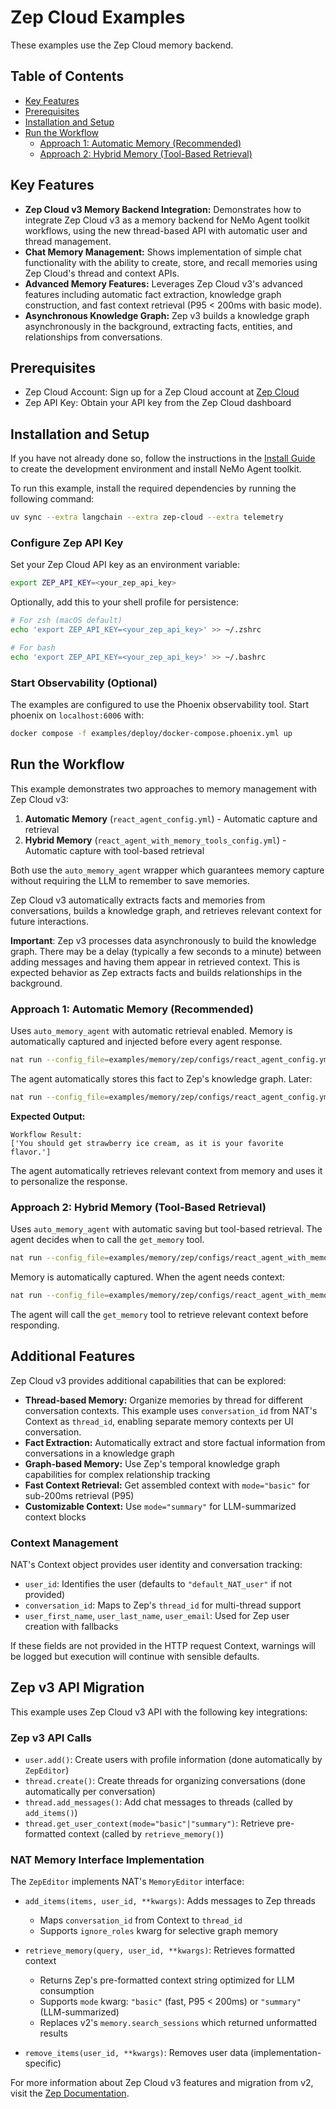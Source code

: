 <!--
SPDX-FileCopyrightText: Copyright (c) 2025, NVIDIA CORPORATION & AFFILIATES. All rights reserved.
SPDX-License-Identifier: Apache-2.0

Licensed under the Apache License, Version 2.0 (the "License");
you may not use this file except in compliance with the License.
You may obtain a copy of the License at

http://www.apache.org/licenses/LICENSE-2.0

Unless required by applicable law or agreed to in writing, software
distributed under the License is distributed on an "AS IS" BASIS,
WITHOUT WARRANTIES OR CONDITIONS OF ANY KIND, either express or implied.
See the License for the specific language governing permissions and
limitations under the License.
-->

# Zep Cloud Examples

These examples use the Zep Cloud memory backend.

## Table of Contents

- [Key Features](#key-features)
- [Prerequisites](#prerequisites)
- [Installation and Setup](#installation-and-setup)
- [Run the Workflow](#run-the-workflow)
  - [Approach 1: Automatic Memory (Recommended)](#approach-1-automatic-memory-recommended)
  - [Approach 2: Hybrid Memory (Tool-Based Retrieval)](#approach-2-hybrid-memory-tool-based-retrieval)

## Key Features

- **Zep Cloud v3 Memory Backend Integration:** Demonstrates how to integrate Zep Cloud v3 as a memory backend for NeMo Agent toolkit workflows, using the new thread-based API with automatic user and thread management.
- **Chat Memory Management:** Shows implementation of simple chat functionality with the ability to create, store, and recall memories using Zep Cloud's thread and context APIs.
- **Advanced Memory Features:** Leverages Zep Cloud v3's advanced features including automatic fact extraction, knowledge graph construction, and fast context retrieval (P95 < 200ms with basic mode).
- **Asynchronous Knowledge Graph:** Zep v3 builds a knowledge graph asynchronously in the background, extracting facts, entities, and relationships from conversations.

## Prerequisites

- Zep Cloud Account: Sign up for a Zep Cloud account at [Zep Cloud](https://www.getzep.com/)
- Zep API Key: Obtain your API key from the Zep Cloud dashboard

## Installation and Setup

If you have not already done so, follow the instructions in the [Install Guide](../../../docs/source/quick-start/installing.md#install-from-source) to create the development environment and install NeMo Agent toolkit.

To run this example, install the required dependencies by running the following command:
```bash
uv sync --extra langchain --extra zep-cloud --extra telemetry
```

### Configure Zep API Key

Set your Zep Cloud API key as an environment variable:

```bash
export ZEP_API_KEY=<your_zep_api_key>
```

Optionally, add this to your shell profile for persistence:
```bash
# For zsh (macOS default)
echo 'export ZEP_API_KEY=<your_zep_api_key>' >> ~/.zshrc

# For bash
echo 'export ZEP_API_KEY=<your_zep_api_key>' >> ~/.bashrc
```

### Start Observability (Optional)

The examples are configured to use the Phoenix observability tool. Start phoenix on `localhost:6006` with:

```bash
docker compose -f examples/deploy/docker-compose.phoenix.yml up
```

## Run the Workflow

This example demonstrates two approaches to memory management with Zep Cloud v3:

1. **Automatic Memory** (`react_agent_config.yml`) - Automatic capture and retrieval
2. **Hybrid Memory** (`react_agent_with_memory_tools_config.yml`) - Automatic capture with tool-based retrieval

Both use the `auto_memory_agent` wrapper which guarantees memory capture without requiring the LLM to remember to save memories.

Zep Cloud v3 automatically extracts facts and memories from conversations, builds a knowledge graph, and retrieves relevant context for future interactions.

**Important**: Zep v3 processes data asynchronously to build the knowledge graph. There may be a delay (typically a few seconds to a minute) between adding messages and having them appear in retrieved context. This is expected behavior as Zep extracts facts and builds relationships in the background.

### Approach 1: Automatic Memory (Recommended)

Uses `auto_memory_agent` with automatic retrieval enabled. Memory is automatically captured and injected before every agent response.

```bash
nat run --config_file=examples/memory/zep/configs/react_agent_config.yml --input "my favorite flavor is strawberry"
```

The agent automatically stores this fact to Zep's knowledge graph. Later:

```bash
nat run --config_file=examples/memory/zep/configs/react_agent_config.yml --input "what flavor of ice-cream should I get?"
```

**Expected Output:**
```console
Workflow Result:
['You should get strawberry ice cream, as it is your favorite flavor.']
```

The agent automatically retrieves relevant context from memory and uses it to personalize the response.

### Approach 2: Hybrid Memory (Tool-Based Retrieval)

Uses `auto_memory_agent` with automatic saving but tool-based retrieval. The agent decides when to call the `get_memory` tool.

```bash
nat run --config_file=examples/memory/zep/configs/react_agent_with_memory_tools_config.yml --input "my favorite flavor is strawberry"
```

Memory is automatically captured. When the agent needs context:

```bash
nat run --config_file=examples/memory/zep/configs/react_agent_with_memory_tools_config.yml --input "what flavor of ice-cream should I get?"
```

The agent will call the `get_memory` tool to retrieve relevant context before responding.

## Additional Features

Zep Cloud v3 provides additional capabilities that can be explored:

- **Thread-based Memory:** Organize memories by thread for different conversation contexts. This example uses `conversation_id` from NAT's Context as `thread_id`, enabling separate memory contexts per UI conversation.
- **Fact Extraction:** Automatically extract and store factual information from conversations in a knowledge graph
- **Graph-based Memory:** Use Zep's temporal knowledge graph capabilities for complex relationship tracking
- **Fast Context Retrieval:** Get assembled context with `mode="basic"` for sub-200ms retrieval (P95)
- **Customizable Context:** Use `mode="summary"` for LLM-summarized context blocks

### Context Management

NAT's Context object provides user identity and conversation tracking:
- `user_id`: Identifies the user (defaults to `"default_NAT_user"` if not provided)
- `conversation_id`: Maps to Zep's `thread_id` for multi-thread support
- `user_first_name`, `user_last_name`, `user_email`: Used for Zep user creation with fallbacks

If these fields are not provided in the HTTP request Context, warnings will be logged but execution will continue with sensible defaults.

## Zep v3 API Migration

This example uses Zep Cloud v3 API with the following key integrations:

### Zep v3 API Calls
- `user.add()`: Create users with profile information (done automatically by `ZepEditor`)
- `thread.create()`: Create threads for organizing conversations (done automatically per conversation)
- `thread.add_messages()`: Add chat messages to threads (called by `add_items()`)
- `thread.get_user_context(mode="basic"|"summary")`: Retrieve pre-formatted context (called by `retrieve_memory()`)

### NAT Memory Interface Implementation

The `ZepEditor` implements NAT's `MemoryEditor` interface:

- `add_items(items, user_id, **kwargs)`: Adds messages to Zep threads
  - Maps `conversation_id` from Context to `thread_id`
  - Supports `ignore_roles` kwarg for selective graph memory

- `retrieve_memory(query, user_id, **kwargs)`: Retrieves formatted context
  - Returns Zep's pre-formatted context string optimized for LLM consumption
  - Supports `mode` kwarg: `"basic"` (fast, P95 < 200ms) or `"summary"` (LLM-summarized)
  - Replaces v2's `memory.search_sessions` which returned unformatted results

- `remove_items(user_id, **kwargs)`: Removes user data (implementation-specific)

For more information about Zep Cloud v3 features and migration from v2, visit the [Zep Documentation](https://help.getzep.com/).

